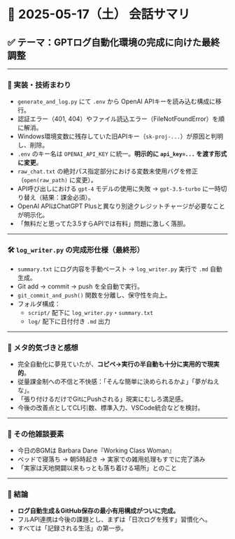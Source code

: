 # 📅 2025-05-17（土） 会話サマリ

## ✅ テーマ：GPTログ自動化環境の完成に向けた最終調整

---

### 🔧 実装・技術まわり

- `generate_and_log.py` にて `.env` から OpenAI APIキーを読み込む構成に移行。
- 認証エラー（401, 404）やファイル読込エラー（FileNotFoundError）を順に解消。
- Windows環境変数に残存していた旧APIキー（`sk-proj-...`）が原因と判明し、削除。
- `.env` のキー名は `OPENAI_API_KEY` に統一。**明示的に `api_key=...` を渡す形式に変更**。
- `raw_chat.txt` の絶対パス指定部分における変数未使用バグを修正（`open(raw_path)` に変更）。
- API呼び出しにおける `gpt-4` モデルの使用に失敗 → `gpt-3.5-turbo` に一時切り替え（結果：課金必須）。
- OpenAI APIはChatGPT Plusと異なり別途クレジットチャージが必要なことが明示化。
- 「無料だと思ってた3.5すらAPIでは有料」問題に激しく落胆。

---

### 🛠 `log_writer.py` の完成形仕様（最終形）

- `summary.txt` にログ内容を手動ペースト → `log_writer.py` 実行で `.md` 自動生成。
- Git add → commit → push を全自動で実行。
- `git_commit_and_push()` 関数を分離し、保守性を向上。
- フォルダ構成：  
  - `script/` 配下に `log_writer.py`・`summary.txt`  
  - `log/` 配下に日付付き `.md` 出力

---

### 💭 メタ的気づきと感想

- 完全自動化に夢見ていたが、**コピペ→実行の半自動も十分に実用的で現実的**。
- 従量課金制への不信と不快感：「そんな簡単に決められるかよ」「夢がねえな」。
- 「張り付けるだけでGitにPushされる」現実にむしろ満足感。
- 今後の改善点としてCLI引数、標準入力、VSCode統合などを検討。

---

### 📝 その他雑談要素

- 今日のBGMは Barbara Dane『Working Class Woman』
- ベッドで寝落ち → 朝5時起き → 実家での雑用処理もすでに完了済み
- 「実家は天地開闢以来もっとも落ち着ける場所」とのこと

---

### 🎯 結論

- **ログ自動生成＆GitHub保存の最小有用構成がついに完成。**
- フルAPI連携は今後の課題とし、まずは「日次ログを残す」習慣化へ。
- すべては「記録される生活」の第一歩。


